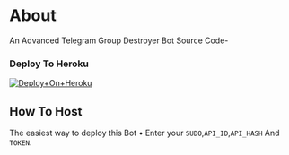 # About
An Advanced Telegram Group Destroyer Bot Source Code-

### Deploy To Heroku
[![Deploy+On+Heroku](https://www.herokucdn.com/deploy/button.svg)](https://dashboard.heroku.com/new?template=https://github.com/jaatmotolove/BanAllBot)

## How To Host
The easiest way to deploy this Bot
• Enter your ```SUDO```,```API_ID```,```API_HASH``` And ```TOKEN```.
